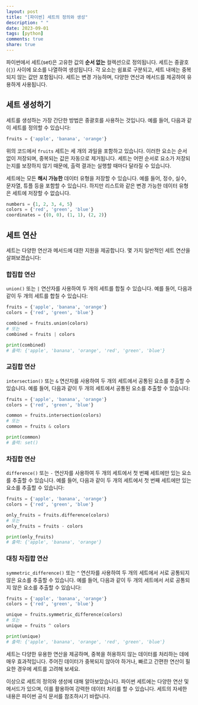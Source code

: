 ```yaml
---
layout: post
title: "[파이썬] 세트의 정의와 생성"
description: " "
date: 2023-09-01
tags: [python]
comments: true
share: true
---
```


파이썬에서 세트(set)은 고유한 값의 **순서 없는** 컬렉션으로 정의됩니다. 세트는 중괄호(`{}`) 사이에 요소를 나열하여 생성됩니다. 각 요소는 쉼표로 구분되고, 세트 내에는 중복되지 않는 값만 포함됩니다. 세트는 변경 가능하며, 다양한 연산과 메서드를 제공하여 유용하게 사용됩니다.

## 세트 생성하기

세트를 생성하는 가장 간단한 방법은 중괄호를 사용하는 것입니다. 예를 들어, 다음과 같이 세트를 정의할 수 있습니다:

```python
fruits = {'apple', 'banana', 'orange'}
```

위의 코드에서 `fruits` 세트는 세 개의 과일을 포함하고 있습니다. 이러한 요소는 순서 없이 저장되며, 중복되는 값은 자동으로 제거됩니다. 세트는 어떤 순서로 요소가 저장되는지를 보장하지 않기 때문에, 출력 결과는 실행할 때마다 달라질 수 있습니다.

세트에는 모든 **해시 가능한** 데이터 유형을 저장할 수 있습니다. 예를 들어, 정수, 실수, 문자열, 튜플 등을 포함할 수 있습니다. 하지만 리스트와 같은 변경 가능한 데이터 유형은 세트에 저장할 수 없습니다.

```python
numbers = {1, 2, 3, 4, 5}
colors = {'red', 'green', 'blue'}
coordinates = {(0, 0), (1, 1), (2, 2)}
```

## 세트 연산

세트는 다양한 연산과 메서드에 대한 지원을 제공합니다. 몇 가지 일반적인 세트 연산을 살펴보겠습니다:

### 합집합 연산

`union()` 또는 `|` 연산자를 사용하여 두 개의 세트를 합칠 수 있습니다. 예를 들어, 다음과 같이 두 개의 세트를 합칠 수 있습니다:

```python
fruits = {'apple', 'banana', 'orange'}
colors = {'red', 'green', 'blue'}

combined = fruits.union(colors)
# 또는
combined = fruits | colors

print(combined)
# 출력: {'apple', 'banana', 'orange', 'red', 'green', 'blue'}
```

### 교집합 연산

`intersection()` 또는 `&` 연산자를 사용하여 두 개의 세트에서 공통된 요소를 추출할 수 있습니다. 예를 들어, 다음과 같이 두 개의 세트에서 공통된 요소를 추출할 수 있습니다:

```python
fruits = {'apple', 'banana', 'orange'}
colors = {'red', 'green', 'blue'}

common = fruits.intersection(colors)
# 또는
common = fruits & colors

print(common)
# 출력: set()
```

### 차집합 연산

`difference()` 또는 `-` 연산자를 사용하여 두 개의 세트에서 첫 번째 세트에만 있는 요소를 추출할 수 있습니다. 예를 들어, 다음과 같이 두 개의 세트에서 첫 번째 세트에만 있는 요소를 추출할 수 있습니다:

```python
fruits = {'apple', 'banana', 'orange'}
colors = {'red', 'green', 'blue'}

only_fruits = fruits.difference(colors)
# 또는
only_fruits = fruits - colors

print(only_fruits)
# 출력: {'apple', 'banana', 'orange'}
```

### 대칭 차집합 연산

`symmetric_difference()` 또는 `^` 연산자를 사용하여 두 개의 세트에서 서로 공통되지 않은 요소를 추출할 수 있습니다. 예를 들어, 다음과 같이 두 개의 세트에서 서로 공통되지 않은 요소를 추출할 수 있습니다:

```python
fruits = {'apple', 'banana', 'orange'}
colors = {'red', 'green', 'blue'}

unique = fruits.symmetric_difference(colors)
# 또는
unique = fruits ^ colors

print(unique)
# 출력: {'apple', 'banana', 'orange', 'red', 'green', 'blue'}
```

세트는 다양한 유용한 연산을 제공하며, 중복을 허용하지 않는 데이터를 처리하는 데에 매우 효과적입니다. 주어진 데이터가 중복되지 않아야 하거나, 빠르고 간편한 연산이 필요한 경우에 세트를 고려해 보세요.

이상으로 세트의 정의와 생성에 대해 알아보았습니다. 파이썬 세트에는 다양한 연산 및 메서드가 있으며, 이를 활용하여 강력한 데이터 처리를 할 수 있습니다. 세트의 자세한 내용은 파이썬 공식 문서를 참조하시기 바랍니다.
